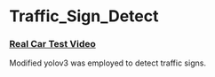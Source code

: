 # Traffic_Sign_Detect
### [Real Car Test Video](https://youtu.be/OKBZsWUtbbQ)
Modified yolov3 was employed to detect traffic signs.

